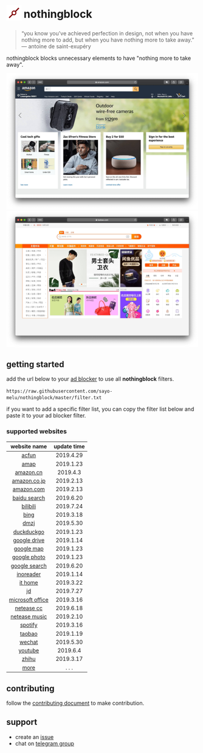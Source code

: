 <h1>
<sub>
<img  src="asset/nothongblock-logo.png" height="40" width="40">
</sub>
nothingblock
</h1>

> “you know you've achieved perfection in design, not when you have nothing more to add, but when you have nothing more to take away.” ― antoine de saint-exupéry

nothingblock blocks unnecessary elements to have "nothing more to take away".

![nothingblock on amazon.com](asset/nothingblock-on-amazon.com.jpg)
![nothingblock on taobao](asset/nothingblock-on-taobao.jpg)

## getting started

add the url below to your [ad blocker](https://bing.com/search?q=ad+blocker) to use all **nothingblock** filters.

`https://raw.githubusercontent.com/sayo-melu/nothingblock/master/filter.txt`

if you want to add a specific filter list, you can copy the filter list below and paste it to your ad blocker filter.

### supported websites

| **website name** | **update time** |
|:----------------:|:---------------:|
| [acfun](filter-item/acfun.txt) | 2019.4.29 |
| [amap](filter-item/amap.txt) | 2019.1.23 |
| [amazon.cn](filter-item/amazon.cn.txt) | 2019.4.3 |
| [amazon.co.jp](filter-item/amazon.co.jp.txt) | 2019.2.13 |
| [amazon.com](filter-item/amazon.com.txt) | 2019.2.13 |
| [baidu search](filter-item/baidu-search.txt) | 2019.6.20 |
| [bilibili](filter-item/bilibili.txt) | 2019.7.24 |
| [bing](filter-item/bing.txt) | 2019.3.18 |
| [dmzj](filter-item/dmzj.txt) | 2019.5.30 |
| [duckduckgo](filter-item/duckduckgo.txt) | 2019.1.23 |
| [google drive](filter-item/google-drive.txt) | 2019.1.14 |
| [google map](filter-item/google-map.txt) | 2019.1.23 |
| [google photo](filter-item/google-photo.txt) | 2019.1.23 |
| [google search](filter-item/google-search.txt) | 2019.6.20 |
| [inoreader](filter-item/inoreader.txt) | 2019.1.14 |
| [it home](filter-item/it-home.txt) | 2019.3.22 |
| [jd](filter-item/jd.txt) | 2019.7.27 |
| [microsoft office](filter-item/microsoft-office.txt) | 2019.3.16 |
| [netease cc](filter-item/netease-cc.txt) | 2019.6.18 |
| [netease music](filter-item/netease-music.txt) | 2019.2.10 |
| [spotify](filter-item/spotify.txt) | 2019.3.16 |
| [taobao](filter-item/taobao.txt) | 2019.1.19 |
| [wechat](filter-item/wechat.txt) | 2019.5.30 |
| [youtube](filter-item/youtube.txt) | 2019.6.4 |
| [zhihu](filter-item/zhihu.txt) | 2019.3.17 |
| [more](document/more-website.md) | . . . |

## contributing

follow the [contributing document](document/contributing.md) to make contribution.

## support

- create an [issue](https://github.com/sayo-melu/nothingblock/issues/new/choose)
- chat on [telegram group](https://t.me/nothingblock)
